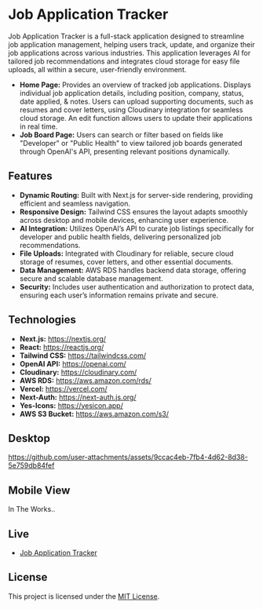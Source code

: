 # Job Application Tracker

Job Application Tracker is a full-stack application designed to streamline job application management, helping users track, update, and organize their job applications across various industries. This application leverages AI for tailored job recommendations and integrates cloud storage for easy file uploads, all within a secure, user-friendly environment.

- **Home Page:** Provides an overview of tracked job applications. Displays individual job application details, including position, company, status, date applied, & notes. Users can upload supporting documents, such as resumes and cover letters, using Cloudinary integration for seamless cloud storage. An edit function allows users to update their applications in real time.
- **Job Board Page:** Users can search or filter based on fields like "Developer" or "Public Health" to view tailored job boards generated through OpenAI's API, presenting relevant positions dynamically.

## Features

- **Dynamic Routing:** Built with Next.js for server-side rendering, providing efficient and seamless navigation.
- **Responsive Design:** Tailwind CSS ensures the layout adapts smoothly across desktop and mobile devices, enhancing user experience.
- **AI Integration:** Utilizes OpenAI’s API to curate job listings specifically for developer and public health fields, delivering personalized job recommendations.
- **File Uploads:** Integrated with Cloudinary for reliable, secure cloud storage of resumes, cover letters, and other essential documents.
- **Data Management:** AWS RDS handles backend data storage, offering secure and scalable database management.
- **Security:** Includes user authentication and authorization to protect data, ensuring each user’s information remains private and secure.

## Technologies

- **Next.js:** https://nextjs.org/
- **React:** https://reactjs.org/
- **Tailwind CSS:** https://tailwindcss.com/
- **OpenAI API:** https://openai.com/
- **Cloudinary:** https://cloudinary.com/
- **AWS RDS:** https://aws.amazon.com/rds/
- **Vercel:** https://vercel.com/
- **Next-Auth:** https://next-auth.js.org/
- **Yes-Icons:** https://yesicon.app/
- **AWS S3 Bucket:** https://aws.amazon.com/s3/

## Desktop

https://github.com/user-attachments/assets/9ccac4eb-7fb4-4d62-8d38-5e759db84fef


## Mobile View

In The Works..

## Live

- [Job Application Tracker](https://jobhunt-helper.vercel.app)

## License

This project is licensed under the [MIT License](LICENSE).
